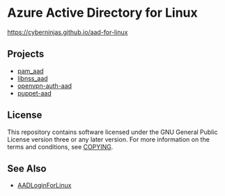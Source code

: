 # Azure Active Directory for Linux

https://cyberninjas.github.io/aad-for-linux

## Projects

<ul>
  <li><a href="https://github.com/CyberNinjas/pam_aad">pam_aad</a></li>
  <li><a href="https://github.com/CyberNinjas/libnss_aad">libnss_aad</a></li>
  <li><a href="https://github.com/CyberNinjas/openvpn-auth-aad">openvpn-auth-aad</a></li>
  <li><a href="https://github.com/CyberNinjas/puppet-aad">puppet-aad</a></li>
</ul>

## License

This repository contains software licensed under the GNU General Public License version three or any later version.
For more information on the terms and conditions, see [COPYING](https://raw.githubusercontent.com/CyberNinjas/aad-for-linux/master/COPYING).

## See Also

- [AADLoginForLinux](https://docs.microsoft.com/en-us/azure/virtual-machines/linux/login-using-aad)

